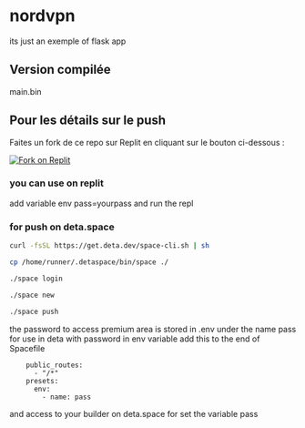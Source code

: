 # nordvpn
its just an exemple of flask app

## Version compilée
main.bin

## Pour les détails sur le push
Faites un fork de ce repo sur Replit en cliquant sur le bouton ci-dessous :

[![Fork on Replit](https://img.shields.io/badge/Fork%20on-Replit-blue?logo=replit)](https://replit.com/github/tucommenceapousser/nordvp)

### you can use on replit
add variable env pass=yourpass
and run the repl

### for push on deta.space

```bash
curl -fsSL https://get.deta.dev/space-cli.sh | sh
```
```bash
cp /home/runner/.detaspace/bin/space ./
```
```bash
./space login
```
```bash
./space new
```
```bash
./space push
```
the password to access premium area is stored in .env under the name pass
for use in deta with password in env variable
add this to the end of Spacefile
```
    public_routes:
      - "/*"
    presets:
      env:
        - name: pass
```
and access to your builder on deta.space for set the variable pass
